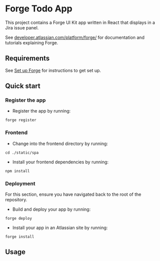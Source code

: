 # Forge Todo App

This project contains a Forge UI Kit app written in React that displays in a Jira issue panel.

See [developer.atlassian.com/platform/forge/](https://developer.atlassian.com/platform/forge) for documentation and tutorials explaining Forge.

## Requirements

See [Set up Forge](https://developer.atlassian.com/platform/forge/set-up-forge/) for instructions to get set up.

## Quick start

### Register the app

- Register the app by running:

```
forge register
```

### Frontend

- Change into the frontend directory by running:

```
cd ./static/spa
```

- Install your frontend dependencies by running:

```
npm install
```

### Deployment

For this section, ensure you have navigated back to the root of the repository.

- Build and deploy your app by running:

```
forge deploy
```

- Install your app in an Atlassian site by running:

```
forge install
```

## Usage
